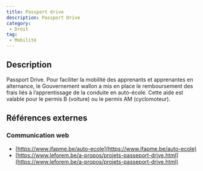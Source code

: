 ```yaml
---
title: Passport drive
description: Passport Drive
category: 
 - Droit
tag: 
 - Mobilité
---
```


## Description

Passport Drive.
Pour faciliter la mobilité des apprenants et apprenantes en alternance, le Gouvernement wallon a mis en place le remboursement des frais liés à l’apprentissage de la conduite en auto-école. Cette aide est valable pour le permis B (voiture) ou le permis AM (cyclomoteur). 

## Références externes 

### Communication web

- [https://www.ifapme.be/auto-ecole](https://www.ifapme.be/auto-ecole)
- [https://www.leforem.be/a-propos/projets-passeport-drive.html](https://www.leforem.be/a-propos/projets-passeport-drive.html)


